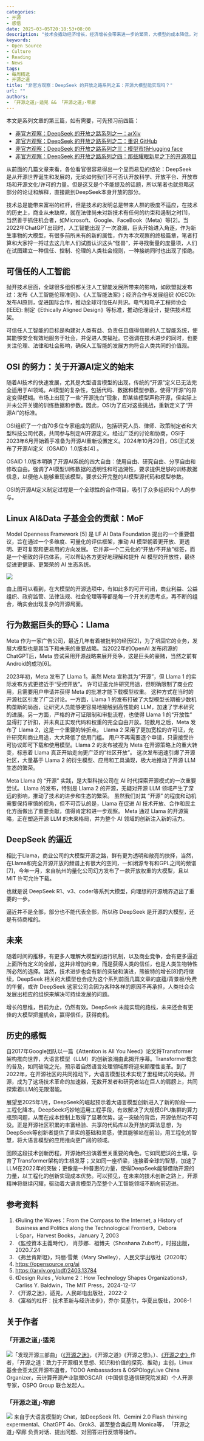 ```yaml
---
categories:
- 开源
- 感悟
date: 2025-03-05T20:18:53+08:00
description: "技术会撬动经济增长，经济增长会带来进一步的繁荣，大模型的成本降低，对于所有数字行业都是相当利好的事情，那么问题来了，大模型的使用能带来什么？代码本身将走向哪里？知识财产权的模糊地带能渐渐清晰吗？"
keywords:
- Open Source
- Culture
- Reading
- News
tags:
- 每周精选
- 开源之道
title: "非官方观察：DeepSeek 的开放之路系列之五：开源大模型能实现吗？"
url: ""
authors:
- 「开源之道」·适兕 && 「开源之道」·窄廊
---
```


本文是系列文章的第三篇，如有需要，可先预习前四篇：

* [非官方观察：DeepSeek 的开放之路系列之一：arXiv](/posts/opensource_engineering/deepseek-open-path-series-0/)
* [非官方观察：DeepSeek 的开放之路系列之二：重识 GitHub](/posts/opensource_engineering/deepseek-open-path-series-1-github.md)
* [非官方观察：DeepSeek 的开放之路系列之三：模型市场Hugging face](/posts/opensource_engineering/deepseek-open-path-series-2-hugging-face.md)
* [非官方观察：DeepSeek 的开放之路系列之四：那些耀眼新星之下的开源项目](/posts/opensource_engineering/deepseek-open-path-series-3-open-source-infra.md)

从前面的几篇文章来看，各位看官很容易得出一个显而易见的结论：DeepSeek 是从开源世界诞生和发展的，无论如何我们不可否认开放科学、开放平台、开放市场和开源文化/许可的力量。但是这又是个不能提及的话题，所以笔者也就忽略这部分的论证和解释，直接跳到DeepSeek本身开放的部分。

技术总是能带来富裕的杠杆，但是技术的发明总是带来人群的极度不适应，在技术的历史上，商业从未缺席，就在法律尚未对新技术有任何的约束和遏制之时[1]，当然善于抓住机会者，如Microsoft、Google、FaceBook（Meta）等[2]。当2022年ChatGPT出现时，人工智能出现了一次浪潮，巨头开始进入角逐，作为新生事物的大模型，有很多前所未有的新的属性，作为本次观察的终极篇章，笔者打算和大家捋一捋过去这几年人们试图认识这头“怪兽”，并寻找衡量的度量项，人们在试图建立一种信任、控制、伦理的人类社会规则，一种接纳同时也出现了拒绝。

## 可信任的人工智能

抛开技术层面，全球很多组织都关注人工智能发展所带来的影响，如欧盟就发布过：发布《人工智能伦理准则》、《人工智能法案》；经济合作与发展组织 (OECD): 发布AI原则，促进国际合作，推动全球可信任AI共识。电气和电子工程师协会 (IEEE): 制定《Ethically Aligned Design》等标准，推动伦理设计，提供技术框架。

可信任人工智能的目标是构建对人类有益、负责任且值得信赖的人工智能系统，使其能够安全有效地服务于社会，并促进人类福祉。它强调在技术进步的同时，也要关注伦理、法律和社会影响，确保人工智能的发展方向符合人类共同的价值观。

## OSI 的努力：关于开源AI定义的始末

随着AI技术的快速发展，尤其是大型语言模型的出现，传统的“开源”定义已无法完全适用于AI领域。AI模型的复杂性，包括代码、数据和模型参数，使得“开源”的界定变得模糊。市场上出现了一些“开源洗白”现象，即某些模型声称开源，但实际上并未公开关键的训练数据和参数。因此，OSI为了应对这些挑战，重新定义了“开源AI”的标准。

OSI组织了一个由70多位专家组成的团队，包括研究人员、律师、政策制定者和大型科技公司代表，共同参与制定AI开源定义。经过广泛的讨论和协商，OSI于2023年6月开始着手准备为开源AI重新设置定义。2024年10月29日，OSI正式发布了开源AI定义（OSAID）1.0版本[4] 。

OSAID 1.0版本明确了开源AI系统的四大自由：使用自由、研究自由、分享自由和修改自由。强调了AI模型训练数据的透明性和可追溯性，要求提供足够的训练数据信息，以便他人能够重现该模型。要求公开完整的AI模型源代码和模型参数。

OSI的开源AI定义制定过程是一个全球性的合作项目，吸引了众多组织和个人的参与。

## Linux AI&Data 子基金会的贡献：MoF

Model Openness Framework [5] 是 LF AI Data Foundation 提出的一个重要倡议，旨在通过一个多维度、可量化的评估框架，推动 AI 模型朝着更开放、更透明、更可复现和更易用的方向发展。  它并非一个二元化的“开放/不开放”标签，而是一个细致的评估体系，可以帮助各方更好地理解和提升 AI 模型的开放性，最终促进更健康、更繁荣的 AI 生态系统。

![](https://lfaidata.foundation/wp-content/uploads/sites/3/2024/04/MOF-at-AI-Dev-Hong-Kong-August-2024.png)

由上图可以看到，在大模型的开源选项中，有如此多的可开可闭，商业利益、公益组织、政府监管、法律法规、社会伦理等等都是每一个开关的思考点，再不断的组合，确实会出现复杂的开源局面。

## 行为数据巨头的野心：Llama

Meta 作为一家广告公司，最近几年有着被批判的经历[2]，为了巩固它的业务，发展大模型也是其当下和未来的重要战略。当2022年的OpenAI 发布闭源的ChatGPT后，Meta 尝试采用开源战略来展开竞争，这是巨头的豪赌，当然之前有Android的成功[6]。

2023年初，Meta 发布了 Llama 1。虽然 Meta 宣称其为“开源”，但 Llama 1 的实际发布方式更接近于“受控开放”。  许可证虽允许研究用途，但明确限制了商业应用，且需要用户申请并获得 Meta 的批准才能下载模型权重。  这种方式在当时的开源社区引发了广泛讨论。一方面，Llama 1 的发布打破了大型模型长期被少数机构垄断的局面，让研究人员能够更容易地接触到高性能的 LLM，加速了学术研究的进展。另一方面，严格的许可证限制和审批流程，也使得 Llama 1 的“开放性” 显得打了折扣，并未真正实现代码和权重的完全自由开放。短数月之后，Meta 发布了 Llama 2，这是一个重要的转折点。 Llama 2 采用了更加宽松的许可证，允许研究和商业用途，大大降低了使用门槛。  用户不再需要逐个申请，只需接受许可协议即可下载和使用模型。Llama 2 的发布被视为 Meta 在开源策略上的重大转变，标志着 Llama 真正开始走向更广泛的“社区开放”。  这次发布迅速引爆了开源社区，大量基于 Llama 2 的衍生模型、应用和工具涌现，极大地推动了开源 LLM 生态的繁荣。

Meta Llama 的 “开源” 实践，是大型科技公司在 AI 时代探索开源模式的一次重要尝试。  Llama 的发布，特别是 Llama 2 的开源，无疑对开源 LLM 领域产生了深远的影响，推动了技术的进步和生态的繁荣。  虽然我们对其 “开源” 的程度和动机需要保持审慎的视角，但不可否认的是，Llama  在促进 AI 技术开放、合作和民主化方面做出了重要贡献，值得肯定和进一步观察。  Meta 通过 Llama 的开源策略，正在塑造开源 LLM 的未来格局，并为整个 AI 领域的创新注入新的活力。

## DeepSeek 的逼近

相比于Llama，商业公司的大模型开源之路，鲜有更为透明和敞亮的抉择，当然，在Llama和完全开源开放的频谱上有很大的空间，一如闭源专有和GPL之间的频谱[7]，今年一月，来自杭州的量化公司幻方发布了一款开放权重的大模型，且以 MIT 许可允许下载。

也就是说 DeepSeek R1、v3、coder等系列大模型，向理想的开源境界迈出了重要的一步。

逼近并不是全部，部分也不能代表全部，所以称 DeepSeek 是开源的大模型，还是有待商榷的。

## 未来

随着时间的推移，有更多人理解大模型的运行机制，以及商业竞争，会有更多逼近上面所有定义的全部，这并非增加约束，而是获得人类的信任，也是人类生物特性所必然的选择。当然，技术进步也会有新的突破和演进，熊彼特的增长[8]仍将继续，DeepSeek 相关的大模型也会成为这个系列前面几篇文章的底蕴/背景板/免费的午餐，或许 DeepSeek 这家公司会因为各种各样的原因不再承担，人类社会会发展出相应的组织来解决可持续发展的问题。

增长的思维，目前为止，仍然有效。DeepSeek 未能实现的路线，未来还会有更佳的大模型把握机会，赢得信任，获得商机。

## 历史的感慨

自2017年Google团队以一篇《Attention is All You Need》论文将Transformer架构推向世界，大语言模型（LLM）的创新浪潮由此揭开序幕。Transformer概念的普及，如同破晓之光，预示着自然语言处理领域即将迎来颠覆性变革。到了2022年，在开源社区的共同推动下，大语言模型技术实现了里程碑式的突破。开源，成为了这场技术革命的加速器，无数开发者和研究者站在巨人的肩膀上，共同探索着LLM的无限潜能。

展望至2025年1月，DeepSeek的崛起预示着大语言模型创新进入了新的阶段——工程化降本。DeepSeek巧妙地运用工程手段，有效解决了大规模GPU集群的算力瓶颈问题，从而在成本控制上取得了显著优势。这一突破的背后，开源依然功不可没。正是开源社区积累的丰富经验、共享的代码库以及开放的算法思想，为DeepSeek等创新者提供了坚实的基础和灵感，使其能够站在前沿，用工程化的智慧，将大语言模型的应用推向更广阔的领域。

回顾这段技术创新历程，开源始终扮演着至关重要的角色。它如同肥沃的土壤，孕育了Transformer架构的生根发芽；又如同一座桥梁，连接着全球的智慧，加速了LLM在2022年的突破；更像是一种普惠的力量，使得DeepSeek能够借助开源的力量，以工程化的创新实现成本优势。可以预见，在未来的技术创新之路上，开源精神将继续闪耀，驱动着大语言模型乃至整个人工智能领域不断向前迈进。

## 参考资料

1. 《Ruling the Waves：From the Compass to the Internet, a History of Business and Politics along the Technological Frontier》，Debora L·Spar，Harvest Books，January 7, 2003
2. 《監控資本主義時代》， 肖莎娜．祖博夫（Shoshana Zuboff），时报出版，2020.7.24
3. 《弗兰肯斯坦》，玛丽·雪莱（Mary Shelley），人民文学出版社（2020年）
4. https://opensource.org/ai 
5. https://arxiv.org/pdf/2403.13784
6. 《Design Rules , Volume 2：How Technology Shapes Organizations》，Carliss Y. Baldwin，The MIT Press，2024-12-17
7. 《开源之迷》，适兕，人民邮电出版社，2022-2
8. 《富裕的杠杆：技术革新与经济进步》，乔尔·莫基尔，华夏出版社，2008-1

## 关于作者

### 「开源之道」·适兕

![](/public/kuosi-face-of-os.png)「发现开源三部曲」（[《开源之迷》](posts/book-of-open-source/the-fascinating-of-open-source/)，《开源之道》《开源之思》。）、[《开源之史》](posts/history-of-open-source/summary/)作者，「开源之道：致力于开源相关思想、知识和价值的探究、推动」主创，Linux基金会亚太区开源布道者，TODO Ambassadors & OSPOlogyLive China Organizer，云计算开源产业联盟OSCAR（中国信息通信研究院发起）个人开源专家，OSPO Group 联合发起人。

### 「开源之道」·窄廊

![](/public/zhailang.jpg) 来自于大语言模型的 Chat，如DeepSeek R1、Gemini 2.0 Flash thinking expermental、ChatGPT 4o、Grok3、甚至整合类应用 Monica等， 「开源之道」·窄廊 负责对话、提出问题、对回答进行反馈等操作。
